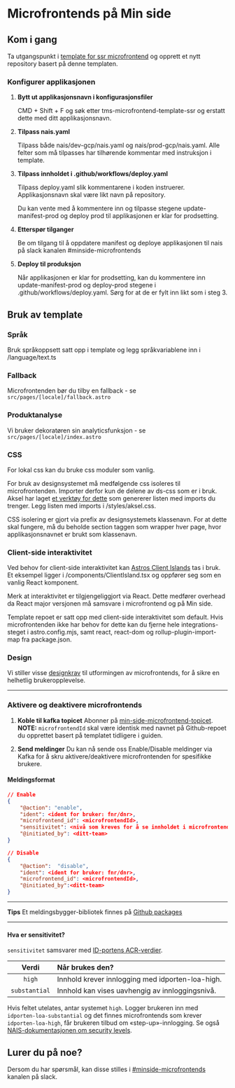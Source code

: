 # Microfrontends på Min side

## Kom i gang

Ta utgangspunkt i [template for ssr microfrontend](https://github.com/navikt/tms-microfrontend-template-ssr) og opprett et nytt repository basert på denne templaten.

### Konfigurer applikasjonen


1. **Bytt ut applikasjonsnavn i konfigurasjonsfiler**
   
   CMD + Shift + F og søk etter tms-microfrontend-template-ssr og erstatt dette med ditt applikasjonsnavn.
   
3. **Tilpass nais.yaml**
   
   Tilpass både nais/dev-gcp/nais.yaml og nais/prod-gcp/nais.yaml. Alle felter som må tilpasses har tilhørende kommentar med instruksjon i template.


3. **Tilpass innholdet i .github/workflows/deploy.yaml**

   Tilpass deploy.yaml slik kommentarene i koden instruerer. Applikasjonsnavn skal være likt navn på repository.

   Du kan vente med å kommentere inn og tilpasse stegene update-manifest-prod og deploy prod til applikasjonen er klar for prodsetting. 

5. **Etterspør tilganger**
   
   Be om tilgang til å oppdatere manifest og deploye applikasjonen til nais på slack kanalen #minside-microfrontends

6. **Deploy til produksjon**
   
   Når applikasjonen er klar for prodsetting, kan du kommentere inn update-manifest-prod og deploy-prod stegene i .github/workflows/deploy.yaml. Sørg for at de er fylt inn likt som i steg 3.


## Bruk av template

### Språk
   
   Bruk språkoppsett satt opp i template og legg språkvariablene inn i /language/text.ts


### Fallback

   Microfrontenden bør du tilby en fallback - se `src/pages/[locale]/fallback.astro`


### Produktanalyse

   Vi bruker dekoratøren sin analyticsfunksjon - se `src/pages/[locale]/index.astro`


### CSS

   For lokal css kan du bruke css moduler som vanlig. 

   For bruk av designsystemet må medfølgende css isoleres til microfrontenden. Importer derfor kun de delene av ds-css som er i bruk. Aksel har laget [et verktøy for dette](https://aksel.nav.no/grunnleggende/kode/kommandolinje#56838966b1fc) som genererer listen med imports du trenger. Legg listen med imports i /styles/aksel.css.

   CSS isolering er gjort via prefix av designsystemets klassenavn. For at dette skal fungere, må du beholde section taggen som wrapper hver page, hvor applikasjonsnavnet er brukt som klassenavn.


### Client-side interaktivitet

   Ved behov for client-side interaktivitet kan [Astros Client Islands](https://docs.astro.build/en/concepts/islands/#client-islands) tas i bruk. Et eksempel ligger i /components/ClientIsland.tsx og oppfører seg som en vanlig React komponent. 

   Merk at interaktivitet er tilgjengeliggjort via React. Dette medfører overhead da React major versjonen må samsvare i microfrontend og på Min side.

   Template repoet er satt opp med client-side interaktivitet som default. Hvis microfrontenden ikke har behov for dette kan du fjerne hele integrations-steget i astro.config.mjs, samt react, react-dom og rollup-plugin-import-map fra package.json.


### Design

   Vi stiller visse [designkrav](https://aksel.nav.no/god-praksis/artikler/retningslinjer-for-design-av-mikrofrontends) til utformingen av microfrontends, for å sikre en helhetlig brukeropplevelse.
   
---

### Aktivere og deaktivere microfrontends

1. **Koble til kafka topicet**
   Abonner på [min-side-microfrontend-topicet](https://github.com/navikt/min-side-microfrontend-topic-iac). **NOTE:** `microfrontendId` skal være identisk med navnet på Github-repoet du opprettet basert på templatet tidligere i guiden.

1. **Send meldinger**
   Du kan nå sende oss Enable/Disable meldinger via Kafka for å skru aktivere/deaktivere microfrontenden for spesifikke brukere.

#### Meldingsformat

```json
// Enable
{
    "@action": "enable",
    "ident": <ident for bruker: fnr/dnr>,
    "microfrontend_id": <microfrontendId>,
    "sensitivitet": <nivå som kreves for å se innholdet i microfrontenden, gyldige verdier: substantial og high>,
    "@initiated_by": <ditt-team>
}
```

```json
// Disable
{
    "@action":  "disable",
    "ident": <ident for bruker: fnr/dnr>,
    "microfrontend_id": <microfrontendId>,
    "@initiated_by":<ditt-team>
}
```

---

**Tips** Et meldingsbygger-bibliotek finnes på [Github packages](https://github.com/navikt/tms-mikrofrontend-selector/packages/1875650)

---

#### Hva er sensitivitet?

`sensitivitet` samsvarer med [ID-portens ACR-verdier](https://docs.digdir.no/docs/idporten/oidc/oidc_protocol_id_token#acr-values).

|     Verdi     | Når brukes den?                                  |
| :-----------: | :----------------------------------------------- |
|    `high`     | Innhold krever innlogging med idporten-loa-high. |
| `substantial` | Innhold kan vises uavhengig av innloggingsnivå.  |

Hvis feltet utelates, antar systemet `high`. Logger brukeren inn med `idporten-loa-substantial` og det finnes microfrontends som krever `idporten-loa-high`, får brukeren tilbud om «step-up»-innlogging. Se også [NAIS-dokumentasjonen om security levels](https://docs.nais.io/security/auth/idporten/#security-levels).


## Lurer du på noe?

Dersom du har spørsmål, kan disse stilles i [#minside-microfrontends](https://nav-it.slack.com/archives/C04V21LT27P) kanalen på slack.
